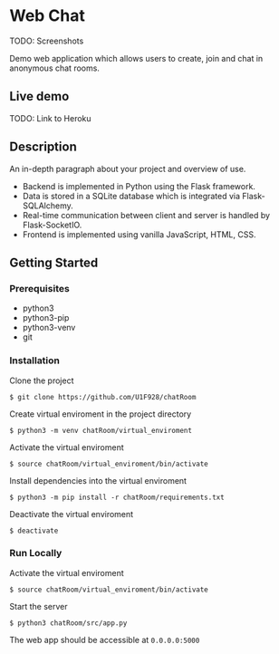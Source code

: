 # Web Chat

TODO: Screenshots 

Demo web application which allows users to create, join and chat in anonymous chat rooms.

## Live demo

TODO: Link to Heroku

## Description

An in-depth paragraph about your project and overview of use.

* Backend is implemented in Python using the Flask framework. 
* Data is stored in a SQLite database which is integrated via Flask-SQLAlchemy.
* Real-time communication between client and server is handled by Flask-SocketIO.
* Frontend is implemented using vanilla JavaScript, HTML, CSS.

## Getting Started

### Prerequisites

* python3
* python3-pip
* python3-venv
* git

### Installation

Clone the project
```
$ git clone https://github.com/U1F928/chatRoom
```
Create virtual enviroment in the project directory
```
$ python3 -m venv chatRoom/virtual_enviroment
```
Activate the virtual enviroment
```
$ source chatRoom/virtual_enviroment/bin/activate
```
Install dependencies into the virtual enviroment
```
$ python3 -m pip install -r chatRoom/requirements.txt
```
Deactivate the virtual enviroment
```
$ deactivate
```


### Run Locally

Activate the virtual enviroment
```
$ source chatRoom/virtual_enviroment/bin/activate
```
Start the server
```
$ python3 chatRoom/src/app.py
```
The web app should be accessible at `0.0.0.0:5000`

